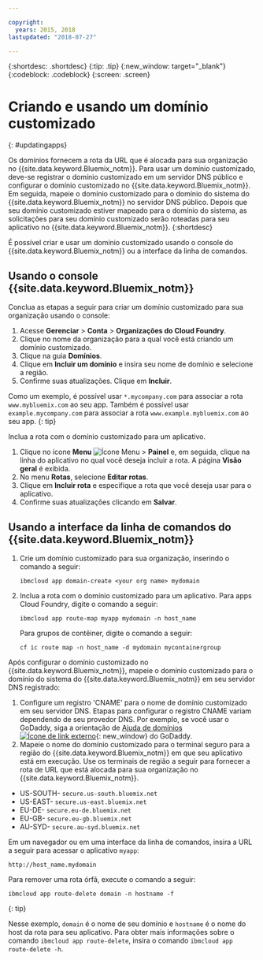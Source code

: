 ```yaml
---

copyright:
  years: 2015, 2018
lastupdated: "2018-07-27"

---
```


{:shortdesc: .shortdesc}
{:tip: .tip}
{:new_window: target="_blank"}
{:codeblock: .codeblock}
{:screen: .screen}

# Criando e usando um domínio customizado
{: #updatingapps}

Os domínios fornecem a rota da URL que é alocada para sua organização no {{site.data.keyword.Bluemix_notm}}. Para usar um domínio customizado, deve-se registrar o domínio customizado em um servidor DNS público e configurar o domínio customizado no {{site.data.keyword.Bluemix_notm}}. Em seguida, mapeie o domínio customizado para o domínio do sistema do {{site.data.keyword.Bluemix_notm}} no servidor DNS público. Depois que seu domínio customizado estiver mapeado para o domínio do sistema, as solicitações para seu domínio customizado serão roteadas para seu aplicativo no {{site.data.keyword.Bluemix_notm}}.
{:shortdesc}

É possível criar e usar um domínio customizado usando o console do {{site.data.keyword.Bluemix_notm}} ou a interface da linha de comandos.

## Usando o console {{site.data.keyword.Bluemix_notm}}

Conclua as etapas a seguir para criar um domínio customizado para sua organização usando o console:

1. Acesse **Gerenciar** > **Conta** > **Organizações do Cloud Foundry**.
2. Clique no nome da organização para a qual você está criando um domínio customizado.
3. Clique na guia **Domínios**.
4. Clique em **Incluir um domínio** e insira seu nome de domínio e selecione a região.
5. Confirme suas atualizações. Clique em **Incluir**.

Como um exemplo, é possível usar `*.mycompany.com` para associar a rota `www.mybluemix.com` ao seu app. Também é possível usar `example.mycompany.com` para associar a rota `www.example.mybluemix.com` ao seu app.
{: tip}

Inclua a rota com o domínio customizado para um aplicativo.

1. Clique no ícone **Menu** ![Ícone Menu](../icons/icon_hamburger.svg) > **Painel** e, em seguida, clique na linha do aplicativo no qual você deseja incluir a rota. A página
**Visão geral** é exibida.
2. No menu **Rotas**, selecione **Editar rotas**.
3. Clique em **Incluir rota** e especifique a rota que você deseja usar para o aplicativo.
4. Confirme suas atualizações clicando em **Salvar**.

## Usando a interface da linha de comandos do {{site.data.keyword.Bluemix_notm}}

1. Crie um domínio customizado para sua organização, inserindo o comando a seguir:

   ```
   ibmcloud app domain-create <your org name> mydomain
   ```

2. Inclua a rota com o domínio customizado para um aplicativo. Para apps Cloud Foundry, digite o comando a seguir:

   ```
   ibmcloud app route-map myapp mydomain -n host_name

   ```

   Para grupos de contêiner, digite o comando a seguir:

   ```
   cf ic route map -n host_name -d mydomain mycontainergroup

   ```

Após configurar o domínio customizado no {{site.data.keyword.Bluemix_notm}}, mapeie o domínio customizado para o domínio do sistema do {{site.data.keyword.Bluemix_notm}} em seu servidor DNS registrado:

1. Configure um registro 'CNAME' para o nome de domínio customizado em seu servidor DNS. Etapas para configurar o registro CNAME variam dependendo de seu provedor DNS. Por exemplo, se você usar o GoDaddy, siga a orientação de [Ajuda de domínios ![Ícone de link externo](../icons/launch-glyph.svg "Ícone de link externo")](https://www.godaddy.com/help/add-a-cname-record-19236){: new_window} do GoDaddy.
2. Mapeie o nome do domínio customizado para o terminal seguro para a região do {{site.data.keyword.Bluemix_notm}} em que seu aplicativo está em execução. Use os terminais de região a seguir para fornecer a rota de URL que está alocada para sua organização no {{site.data.keyword.Bluemix_notm}}.

  * US-SOUTH- ` secure.us-south.bluemix.net `
  * US-EAST- ` secure.us-east.bluemix.net `
  * EU-DE- ` secure.eu-de.bluemix.net `
  * EU-GB- ` secure.eu-gb.bluemix.net `
  * AU-SYD- ` secure.au-syd.bluemix.net `

Em um navegador ou em uma interface da linha de comandos, insira a URL a seguir para acessar o aplicativo `myapp`:

```
http://host_name.mydomain

```

Para remover uma rota órfã, execute o comando a seguir:

```
ibmcloud app route-delete domain -n hostname -f
```
{: tip}

Nesse exemplo, `domain` é o nome de seu domínio e `hostname` é o nome do host da rota para seu aplicativo. Para obter mais informações sobre o comando `ibmcloud app route-delete`, insira o comando `ibmcloud app route-delete -h`.
